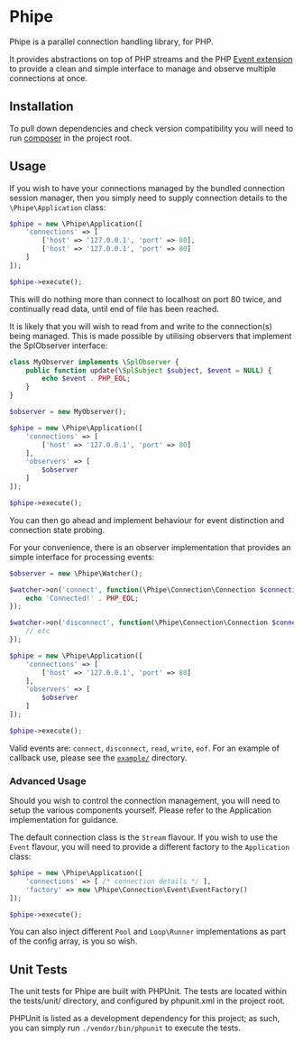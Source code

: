 # Phipe

Phipe is a parallel connection handling library, for PHP.

It provides abstractions on top of PHP streams and the PHP [Event extension](http://php.net/event) to provide a clean
and simple interface to manage and observe multiple connections at once.

## Installation

To pull down dependencies and check version compatibility you will need to run [composer](http://getcomposer.org) in
the project root.

## Usage

If you wish to have your connections managed by the bundled connection session manager, then you simply need to supply
connection details to the `\Phipe\Application` class:

```php
$phipe = new \Phipe\Application([
	'connections' => [
		['host' => '127.0.0.1', 'port' => 80],
		['host' => '127.0.0.1', 'port' => 80]
	]
]);

$phipe->execute();
```

This will do nothing more than connect to localhost on port 80 twice, and continually read data, until end of file
has been reached.

It is likely that you will wish to read from and write to the connection(s) being managed. This is made possible by
utilising observers that implement the SplObserver interface:

```php
class MyObserver implements \SplObserver {
	public function update(\SplSubject $subject, $event = NULL) {
		echo $event . PHP_EOL;
	}
}

$observer = new MyObserver();

$phipe = new \Phipe\Application([
	'connections' => [
		['host' => '127.0.0.1', 'port' => 80]
	],
	'observers' => [
		$observer
	]
]);

$phipe->execute();
```

You can then go ahead and implement behaviour for event distinction and connection state probing.

For your convenience, there is an observer implementation that provides an simple interface for processing events:

```php
$observer = new \Phipe\Watcher();

$watcher->on('connect', function(\Phipe\Connection\Connection $connection) {
	echo 'Connected!' . PHP_EOL;
});

$watcher->on('disconnect', function(\Phipe\Connection\Connection $connection) {
	// etc
});

$phipe = new \Phipe\Application([
	'connections' => [
		['host' => '127.0.0.1', 'port' => 80]
	],
	'observers' => [
		$observer
	]
]);

$phipe->execute();
```

Valid events are: `connect`, `disconnect`, `read`, `write`, `eof`. For an example of callback use, please see
the [`example/`](example/) directory.

### Advanced Usage

Should you wish to control the connection management, you will need to setup the various components yourself. Please
refer to the Application implementation for guidance.

The default connection class is the `Stream` flavour. If you wish to use the `Event` flavour, you will need to provide
a different factory to the `Application` class:

```php
$phipe = new \Phipe\Application([
	'connections' => [ /* connection details */ ],
	'factory' => new \Phipe\Connection\Event\EventFactory()
]);

$phipe->execute();
```

You can also inject different `Pool` and `Loop\Runner` implementations as part of the config array, is you so wish.

## Unit Tests

The unit tests for Phipe are built with PHPUnit. The tests are located within the tests/unit/ directory, and configured by phpunit.xml in the project root.

PHPUnit is listed as a development dependency for this project; as such, you can simply run `./vendor/bin/phpunit` to execute the tests.
